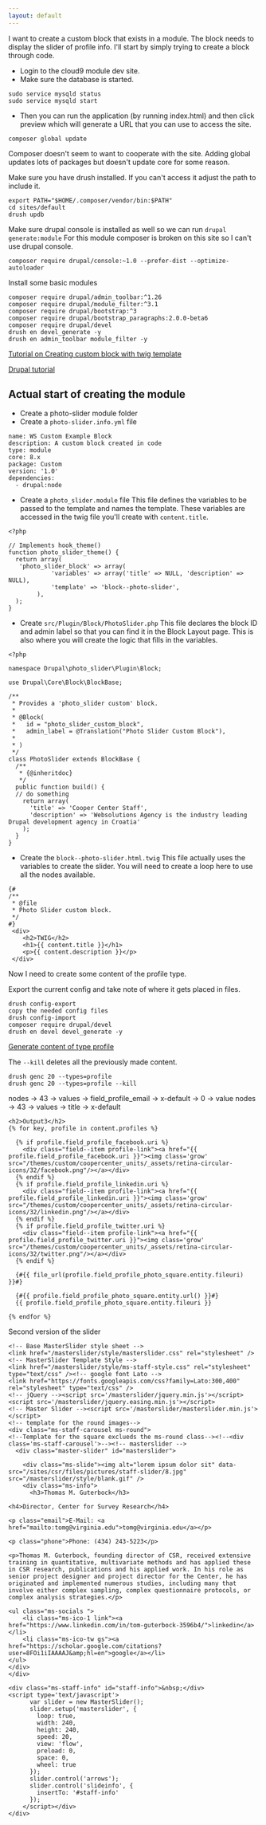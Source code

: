 ```yaml
---
layout: default
---
```


I want to create a custom block that exists in a module. The block needs to display the slider of profile info. I'll start by simply trying to create a block through code.

- Login to the cloud9 module dev site.
- Make sure the database is started.
```
sudo service mysqld status
sudo service mysqld start
```
- Then you can run the application (by running index.html) and then click preview which will generate a URL that you can use to access the site.

```
composer global update
```

Composer doesn't seem to want to cooperate with the site. Adding global updates lots of packages but doesn't update core for some reason.

Make sure you have drush installed. If you can't access it adjust the path to include it.

```
export PATH="$HOME/.composer/vendor/bin:$PATH"
cd sites/default
drush updb
```

Make sure drupal console is installed as well so we can run `drupal generate:module` For this module composer is broken on this site so I can't use drupal console.

```
composer require drupal/console:~1.0 --prefer-dist --optimize-autoloader
```

Install some basic modules

```
composer require drupal/admin_toolbar:^1.26
composer require drupal/module_filter:^3.1
composer require drupal/bootstrap:^3
composer require drupal/bootstrap_paragraphs:2.0.0-beta6
composer require drupal/devel
drush en devel_generate -y
drush en admin_toolbar module_filter -y
```


[Tutorial on Creating custom block with twig template](https://ws.agency/blog/how-create-custom-blocks-d8-and-set-display-twig)

[Drupal tutorial](https://www.drupal.org/docs/8/theming/twig/create-custom-twig-templates-for-custom-module)

## Actual start of creating the module

- Create a photo-slider module folder
- Create a `photo-slider.info.yml` file
```
name: WS Custom Example Block
description: A custom block created in code
type: module
core: 8.x
package: Custom
version: '1.0'
dependencies:
  - drupal:node
```
- Create a `photo_slider.module` file
This file defines the variables to be passed to the template and names the template. These variables are accessed in the twig file you'll create with `content.title`.
```
<?php

// Implements hook_theme()
function photo_slider_theme() {
  return array(
   'photo_slider_block' => array(
            'variables' => array('title' => NULL, 'description' => NULL),
            'template' => 'block--photo-slider',
        ),
  );
}
```
- Create `src/Plugin/Block/PhotoSlider.php`
This file declares the block ID and admin label so that you can find it in the Block Layout page. This is also where you will create the logic that fills in the variables.

```
<?php

namespace Drupal\photo_slider\Plugin\Block;

use Drupal\Core\Block\BlockBase;

/**
 * Provides a 'photo_slider custom' block.
 *
 * @Block(
 *   id = "photo_slider_custom_block",
 *   admin_label = @Translation("Photo Slider Custom Block"),
 *
 * )
 */
class PhotoSlider extends BlockBase {
  /**
   * {@inheritdoc}
   */
  public function build() {
  // do something
    return array(
      'title' => 'Cooper Center Staff',
      'description' => 'Websolutions Agency is the industry leading Drupal development agency in Croatia'
    );
  }
}
```

- Create the `block--photo-slider.html.twig`
This file actually uses the variables to create the slider. You will need to create a loop here to use all the nodes available.
```
{#
/**
 * @file
 * Photo Slider custom block.
 */
#}
 <div>
    <h2>TWIG</h2>
    <h1>{{ content.title }}</h1>
    <p>{{ content.description }}</p>
 </div>
 ```

 Now I need to create some content of the profile type.

Export the current config and take note of where it gets placed in files.

```
drush config-export
copy the needed config files
drush config-import
composer require drupal/devel
drush en devel devel_generate -y
```


[Generate content of type profile](https://befused.com/drupal/drush-devel-generate)

The `--kill` deletes all the previously made content.
```
drush genc 20 --types=profile
drush genc 20 --types=profile --kill
```

nodes -> 43 -> values -> field_profile_email -> x-default -> 0 -> value
nodes -> 43 -> values -> title -> x-default

```
<h2>Output3</h2>
{% for key, profile in content.profiles %}

  {% if profile.field_profile_facebook.uri %}
    <div class="field--item profile-link"><a href="{{ profile.field_profile_facebook.uri }}"><img class='grow' src="/themes/custom/coopercenter_units/_assets/retina-circular-icons/32/facebook.png"/></a></div>
  {% endif %}
  {% if profile.field_profile_linkedin.uri %}
    <div class="field--item profile-link"><a href="{{ profile.field_profile_linkedin.uri }}"><img class='grow' src="/themes/custom/coopercenter_units/_assets/retina-circular-icons/32/linkedin.png"/></a></div>
  {% endif %}
  {% if profile.field_profile_twitter.uri %}
    <div class="field--item profile-link"><a href="{{ profile.field_profile_twitter.uri }}"><img class='grow' src="/themes/custom/coopercenter_units/_assets/retina-circular-icons/32/twitter.png"/></a></div>
  {% endif %}

  {#{{ file_url(profile.field_profile_photo_square.entity.fileuri) }}#}

  {#{{ profile.field_profile_photo_square.entity.url() }}#}
  {{ profile.field_profile_photo_square.entity.fileuri }}

{% endfor %}
```

Second version of the slider


```
<!-- Base MasterSlider style sheet -->
<link href="/masterslider/style/masterslider.css" rel="stylesheet" /><!-- MasterSlider Template Style -->
<link href="/masterslider/style/ms-staff-style.css" rel="stylesheet" type="text/css" /><!-- google font Lato -->
<link href="https://fonts.googleapis.com/css?family=Lato:300,400" rel="stylesheet" type="text/css" />
<!-- jQuery --><script src='/masterslider/jquery.min.js'></script><script src='/masterslider/jquery.easing.min.js'></script>
<!-- Master Slider --><script src='/masterslider/masterslider.min.js'></script>
<!-- template for the round images-->
<div class="ms-staff-carousel ms-round">
<!--Template for the square exclueds the ms-round class--><!--<div class='ms-staff-carousel'>--><!-- masterslider -->
  <div class="master-slider" id="masterslider">

    <div class="ms-slide"><img alt="lorem ipsum dolor sit" data-src="/sites/csr/files/pictures/staff-slider/8.jpg" src="/masterslider/style/blank.gif" />
    <div class="ms-info">
      <h3>Thomas M. Guterbock</h3>

<h4>Director, Center for Survey Research</h4>

<p class="email">E-Mail: <a href="mailto:tomg@virginia.edu">tomg@virginia.edu</a></p>

<p class="phone">Phone: (434) 243-5223</p>

<p>Thomas M. Guterbock, founding director of CSR, received extensive training in quantitative, multivariate methods and has applied these in CSR research, publications and his applied work. In his role as senior project designer and project director for the Center, he has originated and implemented numerous studies, including many that involve either complex sampling, complex questionnaire protocols, or complex analysis strategies.</p>

<ul class="ms-socials ">
	<li class="ms-ico-1 link"><a href="https://www.linkedin.com/in/tom-guterbock-3596b4/">linkedin</a></li>
	<li class="ms-ico-tw gs"><a href="https://scholar.google.com/citations?user=8FOi1iIAAAAJ&amp;hl=en">google</a></li>
</ul>
</div>
</div>

<div class="ms-staff-info" id="staff-info">&nbsp;</div>
<script type='text/javascript'>
      var slider = new MasterSlider();
      slider.setup('masterslider', {
        loop: true,
        width: 240,
        height: 240,
        speed: 20,
        view: 'flow',
        preload: 0,
        space: 0,
        wheel: true
      });
      slider.control('arrows');
      slider.control('slideinfo', {
        insertTo: '#staff-info'
      });
    </script></div>
</div>
```
